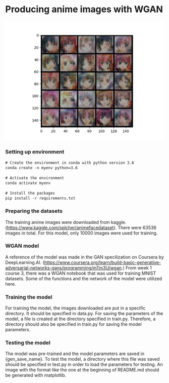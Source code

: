 # Producing anime images with WGAN

![](img_result/testing.jpg)

### Setting up environment

```
# Create the environment in conda with python version 3.6
conda create -n myenv python=3.6

# Activate the environment
conda activate myenv

# Install the packages
pip install -r requirements.txt
```



### Preparing the datasets

The training anime images were downloaded from kaggle.(https://www.kaggle.com/splcher/animefacedataset). There were 63536 images in total. For this model, only 10000 images were used for training.

### WGAN model

A reference of the model was made in the GAN specilization on Coursera by DeepLearning.AI. (https://www.coursera.org/learn/build-basic-generative-adversarial-networks-gans/programming/mTm3U/wgan.) From week 1 course 3, there was a WGAN notebook that was used for training MNIST datasets. Some of the functions and the network of the model were utilized here. 

### Training the model

For training the model, the images downloaded are put in a specific directory. It should be specified in data.py. For saving the parameters of the model, a file is created at the directory specified in train.py. Therefore, a directory should also be specified in train.py for saving the model parameters. 

### Testing the model

The model was pre-trained and the model parameters are saved in {gen_save_name}. To test the model, a directory where this file was saved should be specified in test.py in order to load the parameters for testing. An image with the format like the one at the beginning of README.md should be generated with matplotlib.

